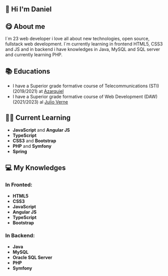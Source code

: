 ## 👋 Hi I'm Daniel

## 😋 About me
I´m 23 web developer i love all about new technologies, open source, fullstack web development.
I´m currently learning in frontend HTML5, CSS3 and JS
and in backend i have knowledges in Java, MySQL and SQL server and currently learning PHP.

## 📚 Educations
- I have a Superior grade formative course of Telecommunications (STI) (2019/2021) at [Azarquiel](http://www.ies-azarquiel.es/)
- I have a Superior grade formative course of Web Development (DAW) (2021/2023) al [Julio Verne](http://ies-julioverne.centros.castillalamancha.es/)

## 👨‍💻 Current Learning
  - **JavaScript** and **Angular JS**
  - **TypeScript**
  - **CSS3** and **Bootstrap**
  - **PHP** and **Symfony**
  - **Spring**
   
## 💻 My Knowledges
  <h3>In Fronted: </h3>
  <ul>
    <li><b>HTML5</b></li>
    <li><b>CSS3</b></li>
    <li><b>JavaScript</b></li>
    <li><b>Angular JS</b></li>
    <li><b>TypeScript</b></li>
    <li><b>Bootstrap</b></li>
  </ul>
      
   <h3> In Backend: </h3>
   <ul>
    <li><b>Java</b></li>
    <li><b>MySQL</b></li>
    <li><b>Oracle SQL Server</b></li>
    <li><b>PHP</b></li>
    <li><b>Symfony</b></li>
  </ul>
